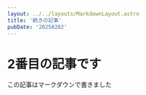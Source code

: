 ```yaml
---
layout: ../../layouts/MarkdownLayout.astro
title: '続きの記事'
pubDate: '20250202'
---
```


# 2番目の記事です

この記事はマークダウンで書きました